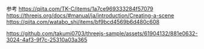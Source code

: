 
参考
https://qiita.com/TK-C/items/1a7ce969333284f57079
https://threejs.org/docs/#manual/ja/introduction/Creating-a-scene
https://qiita.com/watabo_shi/items/bf9bcd4569b6d480c608


https://github.com/takumi0703/threejs-sample/assets/61904132/881e0632-3024-4af3-9f7c-25310a03a365

